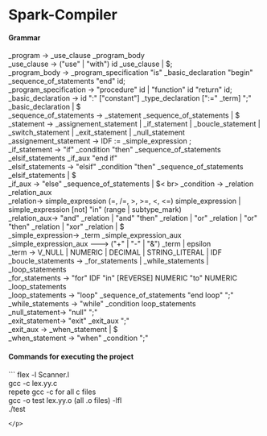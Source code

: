 # Spark-Compiler

<h4>Grammar</h4>
<p>
_program -> _use_clause _program_body <br>
_use_clause -> ("use" | "with")  id _use_clause | $; <br>
_program_body -> _program_specification "is" _basic_declaration "begin" _sequence_of_statements "end" id; <br>
_program_specification -> "procedure" id | "function" id "return" id; <br>
_basic_declaration -> id ":" ["constant"] _type_declaration [":=" _term] ";" _basic_declaration | $ <br>
_sequence_of_statements -> _statement _sequence_of_statements | $ <br>
_statement -> _assignement_statement | _if_statement | _boucle_statement | _switch_statement | _exit_statement | _null_statement <br>
_assignement_statement -> IDF := _simple_expression ; <br>
_if_statement -> "if" _condition "then" _sequence_of_statements _elsif_statements _if_aux "end if" <br>
_elsif_statements -> "elsif" _condition "then" _sequence_of_statements _elsif_statements | $ <br>
_if_aux  ->  "else" _sequence_of_statements | $< br>
_condition -> _relation _relation_aux <br>
_relation-> simple_expression (=, /=, >, >=, <, <=) simple_expression 
		   | simple_expression [not] "in" (range | subtype_mark) <br>
_relation_aux-> "and" _relation | "and" "then" _relation | "or" _relation | "or" "then" _relation | "xor" _relation | $ <br>
_simple_expression-> _term _simple_expression_aux <br>
_simple_expression_aux ---> ("+" | "-" | "&") _term | epsilon <br>
_term -> V_NULL | NUMERIC | DECIMAL | STRING_LITERAL | IDF <br>
_boucle_statements -> _for_statements | _while_statements | _loop_statements <br>
_for_statements -> "for" IDF "in" [REVERSE] NUMERIC "to" NUMERIC _loop_statements <br>
_loop_statements -> "loop" _sequence_of_statements "end loop" ";" <br>
_while_statements -> "while" _condition loop_statements <br>
_null_statement-> "null" ";" <br>
_exit_statement-> "exit" _exit_aux ";" <br>
_exit_aux -> _when_statement | $ <br>
_when_statement -> "when" _condition ";" <br>

</p>
<h4>Commands for executing the project</h4>
<p> 
```
  flex -l Scanner.l <br>
  gcc -c lex.yy.c <br>
  repete gcc -c for all c files <br>
  gcc -o test lex.yy.o (all .o files) -lfl<br>
  ./test <br>
	
```
</p>
